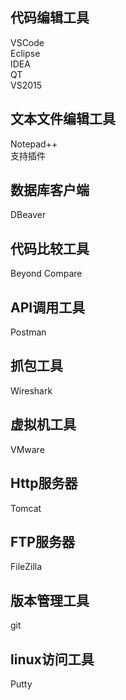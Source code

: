 
## 代码编辑工具
VSCode  
Eclipse  
IDEA  
QT  
VS2015  

## 文本文件编辑工具
Notepad++  
支持插件  

## 数据库客户端
DBeaver

## 代码比较工具
Beyond Compare

## API调用工具
Postman

## 抓包工具
Wireshark

## 虚拟机工具
VMware

## Http服务器
Tomcat

## FTP服务器
FileZilla

## 版本管理工具
git

## linux访问工具
Putty